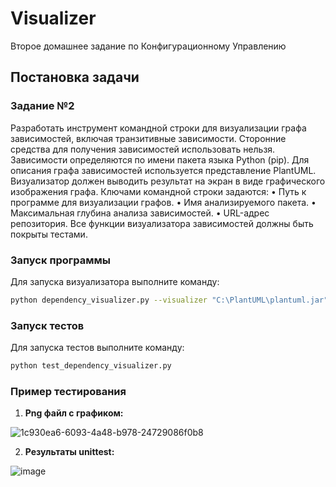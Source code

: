 # Visualizer

Второе домашнее задание по Конфигурационному Управлению

## Постановка задачи

### Задание №2
Разработать инструмент командной строки для визуализации графа 
зависимостей, включая транзитивные зависимости. Сторонние средства для 
получения зависимостей использовать нельзя.
Зависимости определяются по имени пакета языка Python (pip). Для 
описания графа зависимостей используется представление PlantUML. 
Визуализатор должен выводить результат на экран в виде графического 
изображения графа.
Ключами командной строки задаются:
• Путь к программе для визуализации графов.
• Имя анализируемого пакета.
• Максимальная глубина анализа зависимостей.
• URL-адрес репозитория.
Все функции визуализатора зависимостей должны быть покрыты тестами.

### Запуск программы

Для запуска визуализатора выполните команду:

```bash
python dependency_visualizer.py --visualizer "C:\PlantUML\plantuml.jar" --package requests --max-depth 2 --repository https://pypi.org
```

### Запуск тестов

Для запуска тестов выполните команду:

```bash
python test_dependency_visualizer.py
```

### Пример тестирования 
1. **Png файл с графиком:**
   
![1c930ea6-6093-4a48-b978-24729086f0b8](https://github.com/user-attachments/assets/16788668-a603-4ec4-b5ec-321f8ce9a5a0)

2. **Результаты unittest:**

![image](https://github.com/user-attachments/assets/2ea7491c-021c-4f19-8590-57590ba80c9b)
